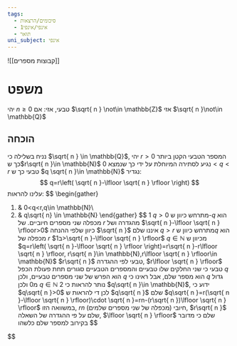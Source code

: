 ```yaml
---
tags:
  - סיכומים/הרצאות
  - אינפי/אינפי1
  - תואר
uni_subject: אינפי
---
```

![[קבוצות מספרים]]
# משפט
יהי $n\geq0$ טבעי, אזי: אם $\sqrt{ n } \not\in \mathbb{Z}$ אזי $\sqrt{ n }\not\in \mathbb{Q}$
## הוכחה
נניח בשלילה כי $\sqrt{ n } \in \mathbb{Q}$, יהי $r\gt 0$ המספר הטבעי הקטן ביותר כך ש$r\sqrt{ n }\in \mathbb{N}$
נגיע לסתירה המיוחלת על ידי כך שנמצא $0<q<r$ טבעי כך ש $q \sqrt{ n }\in \mathbb{N}$
נגדיר:
$$
q=r\left( \sqrt{ n }-\lfloor \sqrt{ n } \rfloor  \right) 
$$
עלינו להראות:
$$
\begin{gather}
1. & 0<q<r,q\in \mathbb{N}\\
2. & q\sqrt{ n} \in \mathbb{N} 
\end{gather}
$$
1 $q>0$ מתרחש כיוון ש-$q$ הוא מכפלה שני מספרים חיוביים. של $r$ מהגדרה ושל $\sqrt{ n }-\lfloor \sqrt{ n } \rfloor>0$ כיוון שלפי ההנחה $\sqrt{ n }$ איננו שלם
$q>r$ מתרחש כיוון ש$q$ הוא מכפלה של $r$ ב$1>\sqrt{ n }-\lfloor \sqrt{ n } \rfloor$
$q\in \mathbb{N}$ מכיוון ש $q=r\left( \sqrt{ n }-\lfloor \sqrt{ n } \rfloor \right)=r\sqrt{ n }-r\lfloor \sqrt{ n } \rfloor, r\sqrt{ n }\in \mathbb{N},r\lfloor \sqrt{ n } \rfloor\in \mathbb{N}$
$r\sqrt{ n }$ טבעי לפי ההגדרה, $r\lfloor \sqrt{ n } \rfloor$ טבעי כי שני החלקים שלו טבעיים והמספרים הטבעיים סגורים תחת פעולת הכפל
$q$ הוא הפרש של שני מספרים טבעיים, ולכן $q$ הוא מספר שלם, אבל ראינו כי $q$ גדול מ$0$ ולכן $q \in \mathbb{N}$
2 נותר להראות כי $q\sqrt{ n }\in \mathbb{N}$, ידוע כי $q\sqrt{ n }>0$ לכן די להראות ש $q\sqrt{ n }$ שלם
$q\sqrt{ n }=r(\sqrt{ n }-\lfloor \sqrt{ n } \rfloor)\cdot \sqrt{ n }=rn-(r\sqrt{ n })\lfloor \sqrt{ n } \rfloor$
במשוואה הזו, $rn$ חיובי (מכפלה של שני מספרים שלמים), $r\sqrt{ n }$ שלם על פי ההגדרה של השאלה, $\lfloor \sqrt{ n } \rfloor$ שלם כי מדובר בקירוב למספר שלם כלשהו
$$
 
$$